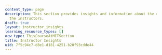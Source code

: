 ```yaml
---
content_type: page
description: This section provides insights and information about the course from
  the instructors.
draft: true
layout: instructor_insights
learning_resource_types: []
ocw_type: ThisCourseAtMITSection
title: Instructor Insights
uid: 7f5c94c7-d8e1-d181-4251-b20f93cdde44
---
```

